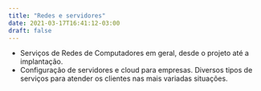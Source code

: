 ```yaml
---
title: "Redes e servidores"
date: 2021-03-17T16:41:12-03:00
draft: false
---
```



- Serviços de Redes de Computadores em geral, desde o projeto até a implantação.
- Configuração de servidores e cloud para empresas. Diversos tipos de serviços para atender os clientes nas mais variadas situações.